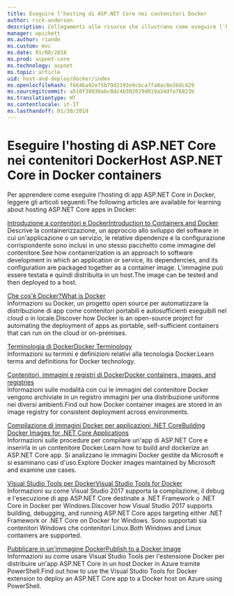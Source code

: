 ```yaml
---
title: Eseguire l'hosting di ASP.NET Core nei contenitori Docker
author: rick-anderson
description: Collegamenti alle risorse che illustrano come eseguire l'hosting di app ASP.NET Core nei contenitori Docker.
manager: wpickett
ms.author: riande
ms.custom: mvc
ms.date: 01/08/2018
ms.prod: aspnet-core
ms.technology: aspnet
ms.topic: article
uid: host-and-deploy/docker/index
ms.openlocfilehash: f6646a92e75b79d2193e9cbca7fa8ac8e26dc429
ms.sourcegitcommit: a510f38930abc84c4b302029d019a34dfe76823b
ms.translationtype: HT
ms.contentlocale: it-IT
ms.lasthandoff: 01/30/2018
---
```

# <a name="host-aspnet-core-in-docker-containers"></a><span data-ttu-id="ad31c-103">Eseguire l'hosting di ASP.NET Core nei contenitori Docker</span><span class="sxs-lookup"><span data-stu-id="ad31c-103">Host ASP.NET Core in Docker containers</span></span>

<span data-ttu-id="ad31c-104">Per apprendere come eseguire l'hosting di app ASP.NET Core in Docker, leggere gli articoli seguenti:</span><span class="sxs-lookup"><span data-stu-id="ad31c-104">The following articles are available for learning about hosting ASP.NET Core apps in Docker:</span></span>

[<span data-ttu-id="ad31c-105">Introduzione a contenitori e Docker</span><span class="sxs-lookup"><span data-stu-id="ad31c-105">Introduction to Containers and Docker</span></span>](/dotnet/standard/microservices-architecture/container-docker-introduction/index)  
<span data-ttu-id="ad31c-106">Descrive la containerizzazione, un approccio allo sviluppo del software in cui un'applicazione o un servizio, le relative dipendenze e la configurazione corrispondente sono inclusi in uno stesso pacchetto come immagine del contenitore.</span><span class="sxs-lookup"><span data-stu-id="ad31c-106">See how containerization is an approach to software development in which an application or service, its dependencies, and its configuration are packaged together as a container image.</span></span> <span data-ttu-id="ad31c-107">L'immagine può essere testata e quindi distribuita in un host.</span><span class="sxs-lookup"><span data-stu-id="ad31c-107">The image can be tested and then deployed to a host.</span></span>

[<span data-ttu-id="ad31c-108">Che cos'è Docker?</span><span class="sxs-lookup"><span data-stu-id="ad31c-108">What is Docker</span></span>](/dotnet/standard/microservices-architecture/container-docker-introduction/docker-defined)  
<span data-ttu-id="ad31c-109">Informazioni su Docker, un progetto open source per automatizzare la distribuzione di app come contenitori portabili e autosufficienti eseguibili nel cloud o in locale.</span><span class="sxs-lookup"><span data-stu-id="ad31c-109">Discover how Docker is an open-source project for automating the deployment of apps as portable, self-sufficient containers that can run on the cloud or on-premises.</span></span>

[<span data-ttu-id="ad31c-110">Terminologia di Docker</span><span class="sxs-lookup"><span data-stu-id="ad31c-110">Docker Terminology</span></span>](/dotnet/standard/microservices-architecture/container-docker-introduction/docker-terminology)  
<span data-ttu-id="ad31c-111">Informazioni su termini e definizioni relativi alla tecnologia Docker.</span><span class="sxs-lookup"><span data-stu-id="ad31c-111">Learn terms and definitions for Docker technology.</span></span>

[<span data-ttu-id="ad31c-112">Contenitori, immagini e registri di Docker</span><span class="sxs-lookup"><span data-stu-id="ad31c-112">Docker containers, images, and registries</span></span>](/dotnet/standard/microservices-architecture/container-docker-introduction/docker-containers-images-registries)  
<span data-ttu-id="ad31c-113">Informazioni sulle modalità con cui le immagini del contenitore Docker vengono archiviate in un registro immagini per una distribuzione uniforme nei diversi ambienti.</span><span class="sxs-lookup"><span data-stu-id="ad31c-113">Find out how Docker container images are stored in an image registry for consistent deployment across environments.</span></span>

[<span data-ttu-id="ad31c-114">Compilazione di immagini Docker per applicazioni .NET Core</span><span class="sxs-lookup"><span data-stu-id="ad31c-114">Building Docker Images for .NET Core Applications</span></span>](/dotnet/articles/core/docker/building-net-docker-images)  
<span data-ttu-id="ad31c-115">Informazioni sulle procedure per compilare un'app di ASP.NET Core e inserirla in un contenitore Docker.</span><span class="sxs-lookup"><span data-stu-id="ad31c-115">Learn how to build and dockerize an ASP.NET Core app.</span></span> <span data-ttu-id="ad31c-116">Si analizzano le immagini Docker gestite da Microsoft e si esaminano casi d'uso.</span><span class="sxs-lookup"><span data-stu-id="ad31c-116">Explore Docker images maintained by Microsoft and examine use cases.</span></span>

[<span data-ttu-id="ad31c-117">Visual Studio Tools per Docker</span><span class="sxs-lookup"><span data-stu-id="ad31c-117">Visual Studio Tools for Docker</span></span>](xref:host-and-deploy/docker/visual-studio-tools-for-docker)  
<span data-ttu-id="ad31c-118">Informazioni su come Visual Studio 2017 supporta la compilazione, il debug e l'esecuzione di app ASP.NET Core destinate a .NET Framework o .NET Core in Docker per Windows.</span><span class="sxs-lookup"><span data-stu-id="ad31c-118">Discover how Visual Studio 2017 supports building, debugging, and running ASP.NET Core apps targeting either .NET Framework or .NET Core on Docker for Windows.</span></span> <span data-ttu-id="ad31c-119">Sono supportati sia contenitori Windows che contenitori Linux.</span><span class="sxs-lookup"><span data-stu-id="ad31c-119">Both Windows and Linux containers are supported.</span></span>

[<span data-ttu-id="ad31c-120">Pubblicare in un'immagine Docker</span><span class="sxs-lookup"><span data-stu-id="ad31c-120">Publish to a Docker Image</span></span>](/azure/vs-azure-tools-docker-hosting-web-apps-in-docker)  
<span data-ttu-id="ad31c-121">Informazioni su come usare Visual Studio Tools per l'estensione Docker per distribuire un'app ASP.NET Core in un host Docker in Azure tramite PowerShell.</span><span class="sxs-lookup"><span data-stu-id="ad31c-121">Find out how to use the Visual Studio Tools for Docker extension to deploy an ASP.NET Core app to a Docker host on Azure using PowerShell.</span></span>
